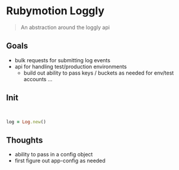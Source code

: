 # Rubymotion Loggly
> An abstraction around the loggly api 

## Goals

* bulk requests for submitting log events
* api for handling test/production environments
  * build out ability to pass keys / buckets as needed for env/test accounts ...

## Init

~~~ ruby


log = Log.new()


~~~

## Thoughts

* ability to pass in a config object
* first figure out app-config as needed


